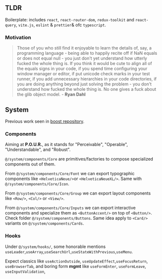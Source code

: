 ## TLDR

Boilerplate: includes `react`, `react-router-dom`, `redux-toolkit` and `react-query`, `vite.js`, `eslint` & `prettier`& ofc `typescript`. 


### Motivation 

> Those of you who still find it enjoyable to learn the details of, say, a programming language - being able to happily recite off if NaN equals or does not equal null - you just don't yet understand how utterly fucked the whole thing is. If you think it would be cute to align all of the equals signs in your code, if you spend time configuring your window manager or editor, if put unicode check marks in your test runner, if you add unnecessary hierarchies in your code directories, if you are doing anything beyond just solving the problem - you don't understand how fucked the whole thing is. No one gives a fuck about the glib object model. - **Ryan Dahl** 

## System

Previous work seen in [boost repository](https://github.com/polmoneys/boost). 


### Components

Aiming at **P.O.U.R.**, as it stands for "Perceivable", "Operable", "Understandable", and "Robust".

```@/system/components/Core``` are primitives/factories to compose specialized components out of them. 

From ```@/system/components/Core/Font``` we can export typographic components like ```<HelveticaNeue/>```or ```<HelveticaNeueXL/>```. Same with ```@/system/components/Core/Icon```.

From ```@/system/components/Core/Group``` we can export layout components like ```<Row/>```, ```<Col/>```  or ```<View/>```.

From ```@/system/components/Core/Inputs``` we can export interactive components and specialize them as ```<ButtonAccent/>``` on top of ```<Button/>```. Check folder  ```@/system/components/Buttons```. 
Same idea apply to ```<Card/>``` variants on ```@/system/components/Cards```.


### Hooks

Under ```@/system/hooks/```, some honorable mentions ```useLeader```,```useArray```,```useSearchUrl```,```useStateWithPrevious```,```useMenu```.

Expect classics like ```useActionOutside```,  ```useUpdateEffect```,```useFocusReturn```, ```useBrowserTab```, and boring form **mgmt** like ```useFormEnter```, ```useFormLeave```, ```useInputValidation```,




